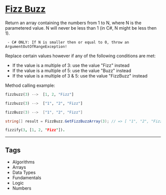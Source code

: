 # [Fizz Buzz](https://www.codewars.com/kata/5300901726d12b80e8000498)

Return an array containing the numbers from 1 to N, where N is the parametered value.
N will never be less than 1 (in C#, N might be less then 1).

```if:csharp
 - C# ONLY: If N is smaller then or equal to 0, throw an ArgumentOutOfRangeException!
```

Replace certain values however if any of the following conditions are met:

- If the value is a multiple of 3: use the value "Fizz" instead
- If the value is a multiple of 5: use the value "Buzz" instead
- If the value is a multiple of 3 & 5: use the value "FizzBuzz" instead

Method calling example:

```python
fizzbuzz(3) -->  [1, 2, "Fizz"]
```

```haskell
fizzbuzz(3) -->  ["1", "2", "Fizz"]
```

```kotlin
fizzBuzz(3) -->  ["1", "2", "Fizz"]
```

```csharp
string[] result = FizzBuzz.GetFizzBuzzArray(3); // => [ "1", "2", "Fizz" ]
```

```prolog
fizzify(3, [1, 2, "Fizz"]).
```

---

## Tags

- Algorithms
- Arrays
- Data Types
- Fundamentals
- Logic
- Numbers
